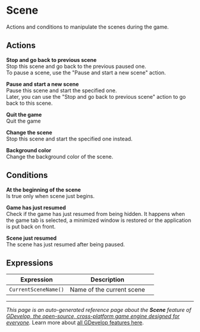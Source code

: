 # Scene

Actions and conditions to manipulate the scenes during the game. 

## Actions

**Stop and go back to previous scene**  
Stop this scene and go back to the previous paused one.  
To pause a scene, use the "Pause and start a new scene" action.

**Pause and start a new scene**  
Pause this scene and start the specified one.  
Later, you can use the "Stop and go back to previous scene" action to go back to this scene.

**Quit the game**  
Quit the game

**Change the scene**  
Stop this scene and start the specified one instead.

**Background color**  
Change the background color of the scene.

## Conditions

**At the beginning of the scene**  
Is true only when scene just begins.

**Game has just resumed**  
Check if the game has just resumed from being hidden. It happens when the game tab is selected, a minimized window is restored or the application is put back on front.

**Scene just resumed**  
The scene has just resumed after being paused.

## Expressions

| Expression | Description |  |
|-----|-----|-----|
| `CurrentSceneName()` | Name of the current scene ||

---
*This page is an auto-generated reference page about the **Scene** feature of [GDevelop, the open-source, cross-platform game engine designed for everyone](https://gdevelop.io/).* Learn more about [all GDevelop features here](/gdevelop5/all-features).
